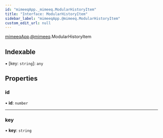 ```yaml
---
id: "mimeeqApp._mimeeq.ModularHistoryItem"
title: "Interface: ModularHistoryItem"
sidebar_label: "mimeeqApp.@mimeeq.ModularHistoryItem"
custom_edit_url: null
---
```


[mimeeqApp](../modules/mimeeqApp.md).[@mimeeq](../namespaces/mimeeqApp._mimeeq.md).ModularHistoryItem

## Indexable

▪ [key: `string`]: `any`

## Properties

### id

• **id**: `number`

___

### key

• **key**: `string`
